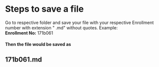 # Steps to save a file

Go to respective folder and save your file with your respective Enrollment number with extension " .md" without quotes.
Example:<br>
**Enrollment No:** 171b061 <br>
#### Then the file would be saved as <br>
## 171b061.md
